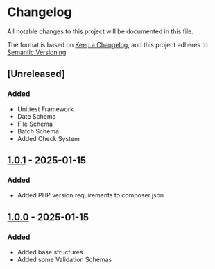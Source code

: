 # Changelog

All notable changes to this project will be documented in this file.

The format is based on [Keep a Changelog](https://keepachangelog.com/en/1.0.0/),
and this project adheres to [Semantic Versioning](https://semver.org/spec/v2.0.0.html)

## [Unreleased]
### Added 
- Unittest Framework
- Date Schema
- File Schema
- Batch Schema
- Added Check System

## [1.0.1] - 2025-01-15
### Added
- Added PHP version requirements to composer.json

[1.0.1]: https://github.com/Nebalus/Sanitizr/releases/tag/v1.0.1


## [1.0.0] - 2025-01-15
### Added 
- Added base structures
- Added some Validation Schemas

[1.0.0]: https://github.com/Nebalus/Sanitizr/releases/tag/v1.0.0
